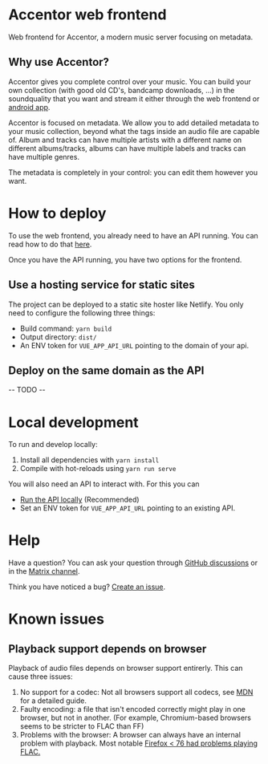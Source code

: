 # Accentor web frontend
Web frontend for Accentor, a modern music server focusing on metadata.

## Why use Accentor?
Accentor gives you complete control over your music. You can build your own collection (with good old CD's, bandcamp downloads, ...) in the soundquality that you want and stream it either through the web frontend or [android app](https://github.com/accentor/android).

Accentor is focused on metadata. We allow you to add detailed metadata to your music collection, beyond what the tags inside an audio file are capable of. Album and tracks can have multiple artists with a different name on different albums/tracks, albums can have multiple labels and tracks can have multiple genres.

The metadata is completely in your control: you can edit them however you want.

# How to deploy
To use the web frontend, you already need to have an API running. You can read how to do that [here](https://github.com/accentor/api).

Once you have the API running, you have two options for the frontend.
## Use a hosting service for static sites
The project can be deployed to a static site hoster like Netlify.
You only need to configure the following three things:
* Build command: `yarn build`
* Output directory: `dist/`
* An ENV token for `VUE_APP_API_URL` pointing to the domain of your api.

## Deploy on the same domain as the API

-- TODO --

# Local development
To run and develop locally:
1. Install all dependencies with `yarn install`
2. Compile with hot-reloads using `yarn run serve`

You will also need an API to interact with. For this you can
* [Run the API locally](https://github.com/accentor/api) (Recommended)
* Set an ENV token for `VUE_APP_API_URL` pointing to an existing API.

# Help
Have a question?
You can ask your question through [GitHub discussions](https://github.com/accentor/web/discussions) or in the [Matrix channel](https://matrix.to/#/!PCYHOaWItkVRNacTSv:vanpetegem.me?via=vanpetegem.me&via=matrix.org).

Think you have noticed a bug? [Create an issue](https://github.com/accentor/web/issues/new?assignees=&labels=bug&template=bug_report.md&title=).
# Known issues
## Playback support depends on browser
Playback of audio files depends on browser support entirerly. This can cause three issues:
1. No support for a codec: Not all browsers support all codecs, see [MDN](https://developer.mozilla.org/en-US/docs/Web/Media/Formats/Audio_codecs) for a detailed guide.
2. Faulty encoding: a file that isn't encoded correctly might play in one browser, but not in another. (For example, Chromium-based browsers seems to be stricter to FLAC than FF)
3. Problems with the browser: A browser can always have an internal problem with playback. Most notable [Firefox < 76 had problems playing FLAC.](https://bugzilla.mozilla.org/show_bug.cgi?id=1528265)
